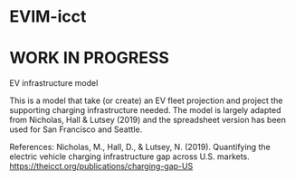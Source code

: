 # EVIM-icct
# WORK IN PROGRESS
EV infrastructure model

This is a model that take (or create) an EV fleet projection and project the supporting charging infrastructure needed.
The model is largely adapted from Nicholas, Hall & Lutsey (2019) and the spreadsheet version has been used for San Francisco and Seattle.


References:
Nicholas, M., Hall, D., & Lutsey, N. (2019). Quantifying the electric vehicle charging infrastructure gap across U.S. markets. https://theicct.org/publications/charging-gap-US
